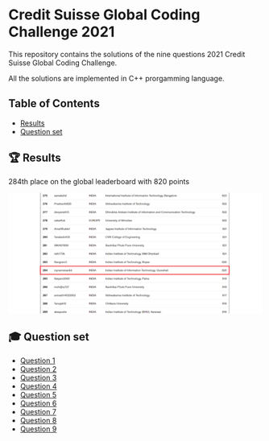 # Credit Suisse Global Coding Challenge 2021 #

This repository contains the solutions of the nine questions 2021 Credit Suisse Global Coding Challenge.

All the solutions are implemented in C++ prorgamming language.

## Table of Contents ##
- [Results](#results)
- [Question set](#question_set)

## 🏆 Results <a name = "results"></a> ##

284th place on the global leaderboard with 820 points
<div align="center">
    <img src="./Results/Global.png" alt="result_page" >
</div>

## 🎓 Question set <a name = "question_set"></a>

- [Question 1](./Question1/README.md)
- [Question 2](./Question2/README.md)
- [Question 3](./Question3/README.md)
- [Question 4](./Question4/README.md)
- [Question 5](./Question5/README.md)
- [Question 6](./Question6/README.md)
- [Question 7](./Question7/README.md)
- [Question 8](./Question8/README.md)
- [Question 9](./Question9/README.md)
